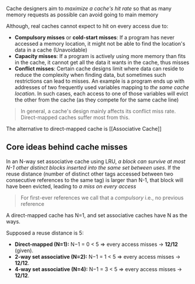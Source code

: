 Cache designers aim to *maximize a cache's hit rate* so that as many memory requests as possible can avoid going to main memory

Although, real caches cannot expect to hit on every access due to:

- **Compulsory misses** or **cold-start misses**: If a program has never accessed a memory location, it might not be able to find the location's data in a cache (Unavoidable)
- **Capacity misses**: If a program is actively using more memory than fits in the cache, it cannot get all the data it wants in the cache, thus misses
- **Conflict misses**: Certain cache designs limit where data can reside to reduce the complexity when finding data, but sometimes such restrictions can lead to misses. An example is a program ends up with addresses of two frequently used variables mapping to *the same cache location*. In such cases, each access to one of those variables will evict the other from the cache (as they compete for the same cache line)

> In general, a cache's design mainly affects its conflict miss rate. Direct-mapped caches suffer most from this.

The alternative to direct-mapped cache is [[Associative Cache]]

## Core ideas behind cache misses

In an N-way set associative cache using LRU, *a block can survive at most N-1 other distinct blocks inserted into the same set between uses*. If the reuse distance (number of distinct other tags accessed between two consecutive references to the same tag) is larger than N-1, that block will have been evicted, leading to *a miss on every access*

> For first-ever references we call that a *compulsory* i.e., no previous reference

A direct-mapped cache has N=1, and set associative caches have N as the ways.

Supposed a reuse distance is 5:
- **Direct-mapped (N=1):** N−1 = 0 < 5 ⇒ every access misses → **12/12** (given).
- **2-way set associative (N=2):** N−1 = 1 < 5 ⇒ every access misses → **12/12**.
- **4-way set associative (N=4):** N−1 = 3 < 5 ⇒ every access misses → **12/12**.